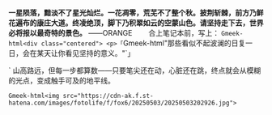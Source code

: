 **一星陨落，黯淡不了星光灿烂。一花凋零，荒芜不了整个秋。披荆斩棘，前方乃鲜花遍布的康庄大道。终凌绝顶，脚下乃积翠如云的空蒙山色。请坚持走下去，世界必将报以最奇特的景色。**  ——ORANGE
　　合上笔记本前，写上：
`Gmeek-html<div class="centered">
    <p>「`Gmeek-html<span class="spoiler">"那些看似不起波澜的日复一日，会在某天让你看见坚持的意义。"</span>`」</p>
</div>`
山高路远，但每一步都算数——只要笔尖还在动，心脏还在跳，终点就会从模糊的光点，变成触手可及的地平线。  

`Gmeek-html<img src="https://cdn-ak.f.st-hatena.com/images/fotolife/f/fox6/20250503/20250503202926.jpg">`
